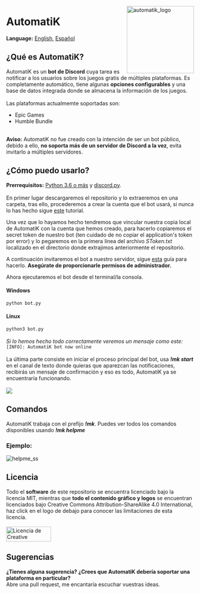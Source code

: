 <img src="http://www.axyss.ovh/automatik/ak_logo.png" alt="automatik_logo" align="right" width="180" height="180"></img>
<h1>AutomatiK</h1>
<b>Language:</b> <a href="https://github.com/Axyss/-bin#bin---keeping-things-simple--v11">English</a>, <a href="https://github.com/Axyss/-bin/blob/master/README_es_ES.md#bin---keeping-things-simple--v11">Español</a>
</br>
<h2>¿Qué es AutomatiK?</h2>
AutomatiK es un <b>bot de Discord</b> cuya tarea es notificar a los usuarios sobre los juegos gratis de múltiples plataformas. Es completamente automático, tiene algunas <b>opciones configurables</b> y una base de datos integrada donde se almacena la información de los juegos.
</br>
</br>
Las plataformas actualmemte soportadas son:

- Epic Games
- Humble Bundle
</br>
<b>Aviso:</b> AutomatiK no fue creado con la intención de ser un bot público, debido a ello, <b>no soporta más de un servidor de Discord a la vez</b>, evita invitarlo a múltiples servidores.

<h2>¿Cómo puedo usarlo?</h2>

<b>Prerrequisitos:</b> <a href="https://www.python.org/downloads/">Python 3.6 o más</a> y <a href="https://pypi.org/project/discord.py/">discord.py</a>.
</br>
</br>
En primer lugar descargaremos el repositorio y lo extraeremos en una carpeta, tras ello, procederemos a crear la cuenta que el bot usará, si nunca lo has hecho sigue <a href="https://discordpy.readthedocs.io/en/latest/discord.html#creating-a-bot-account">este</a> tutorial. 

Una vez que lo hayamos hecho tendremos que vincular nuestra copia local de AutomatiK con la cuenta que hemos creado, para hacerlo copiaremos el secret token de nuestro bot (ten cuidado de no copiar el application's token por error) y lo pegaremos en la primera línea del archivo <i>SToken.txt</i> localizado en el directorio donde extrajimos anteriormente el repositorio.

A continuación invitaremos el bot a nuestro servidor, sigue <a href="https://discordpy.readthedocs.io/en/latest/discord.html#inviting-your-bot">esta</a> guía para hacerlo. <b>Asegúrate de proporcionarle permisos de administrador.</b>

Ahora ejecutaremos el bot desde el terminal/la consola.
<h4>Windows</h4>

`python bot.py`
<h4>Linux</h4>

`python3 bot.py`
</br>
</br>
<i>Si lo hemos hecho todo correctamente veremos un mensaje como este:</i> `[INFO]: AutomatiK bot now online`
</br>
</br>
La última parte consiste en iniciar el proceso principal del bot, usa <b><i>!mk start</i></b> en el canal de texto donde quieras que aparezcan las notificaciones, recibirás un mensaje de confirmación y eso es todo, AutomatiK ya se encuentraría funcionando.
</br>
</br>
<img src="http://www.axyss.ovh/automatik/command_success_es_ES.png" align="bottom"></img>
</br>
<h2>Comandos</h2>
AutomatiK trabaja con el prefijo <b><i>!mk</i></b>. 
Puedes ver todos los comandos disponibles usando <b><i>!mk helpme</i></b>
<h3>Ejemplo:</h3> <img src="http://www.axyss.ovh/automatik/helpme_es_ES.png" alt="helpme_ss"></img>
<h2>Licencia</h2>
Todo el <b>software</b> de este repositorio se encuentra licenciado bajo la licencia MIT, mientras que <b>todo el contenido gráfico y logos</b> se encuentran licenciados bajo Creative Commons Attribution-ShareAlike 4.0 International, haz click en el logo de debajo para conocer las limitaciones de esta licencia.
</br>
</br>
<a rel="license" href="http://creativecommons.org/licenses/by-sa/4.0/"><img alt="Licencia de Creative Commons" src="http://www.axyss.ovh/automatik/cc_license.png" width="120" height="40"></a>
<h2>Sugerencias</h2>
<b>¿Tienes alguna sugerencia? ¿Crees que AutomatiK debería soportar una plataforma en particular?</b>
</br>
Abre una pull request, me encantaría escuchar vuestras ideas.
